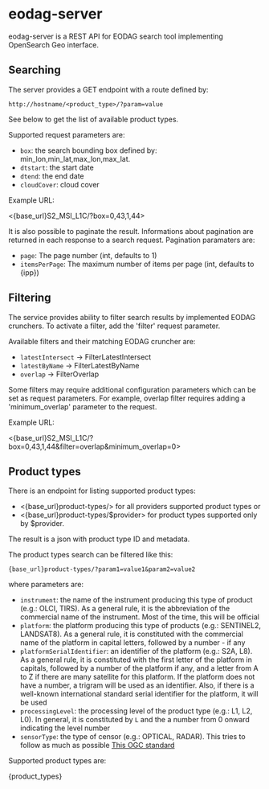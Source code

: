# eodag-server

eodag-server is a REST API for EODAG search tool implementing OpenSearch Geo interface.


## Searching

The server provides a GET endpoint with a route defined by:

```
http://hostname/<product_type>/?param=value
```

See below to get the list of available product types.

Supported request parameters are:

* `box`: the search bounding box defined by: min_lon,min_lat,max_lon,max_lat.
* `dtstart`: the start date
* `dtend`: the end date
* `cloudCover`: cloud cover

Example URL:

<{base_url}S2_MSI_L1C/?box=0,43,1,44>

It is also possible to paginate the result. Informations about pagination are returned in each response to a search
request. Pagination paramaters are:

* `page`: The page number (int, defaults to 1)
* `itemsPerPage`: The maximum number of items per page (int, defaults to {ipp})

## Filtering

The service provides ability to filter search results by implemented EODAG crunchers.
To activate a filter, add the 'filter' request parameter.

Available filters and their matching EODAG cruncher are:

* `latestIntersect` -> FilterLatestIntersect
* `latestByName` -> FilterLatestByName
* `overlap` -> FilterOverlap

Some filters may require additional configuration parameters
which can be set as request parameters.
For example, overlap filter requires adding a 'minimum_overlap' parameter to the request.

Example URL:

<{base_url}S2_MSI_L1C/?box=0,43,1,44&filter=overlap&minimum_overlap=0>

## Product types

There is an endpoint for listing supported product types:

* <{base_url}product-types/> for all providers supported product types or
* <{base_url}product-types/$provider> for product types supported only by $provider.

The result is a json with product type ID and metadata.

The product types search can be filtered like this:

```
{base_url}product-types/?param1=value1&param2=value2
```

where parameters are:

* `instrument`: the name of the instrument producing this type of product (e.g.: OLCI, TIRS). As a general rule, it is
  the abbreviation of the commercial name of the instrument. Most of the time, this will be official
* `platform`: the platform producing this type of products (e.g.: SENTINEL2, LANDSAT8). As a general rule, it is
  constituted with the commercial name of the platform in capital letters, followed by a number - if any
* `platformSerialIdentifier`: an identifier of the platform (e.g.: S2A, L8). As a general rule, it is constituted with
  the first letter of the platform in capitals, followed by a number of the platform if any, and a letter from A to Z
  if there are many satellite for this platform. If the platform does not have a number, a trigram will be used as an
  identifier. Also, if there is a well-known international standard serial identifier for the platform, it will be used
* `processingLevel`: the processing level of the product type (e.g.: L1, L2, L0). In general, it is constituted by `L`
  and the a number from 0 onward indicating the level number
* `sensorType`: the type of censor (e.g.: OPTICAL, RADAR). This tries to follow as much as possible
  [This OGC standard](https://www.opengeospatial.org/standards/cat2eoext4ebrim)

Supported product types are:

{product_types}
